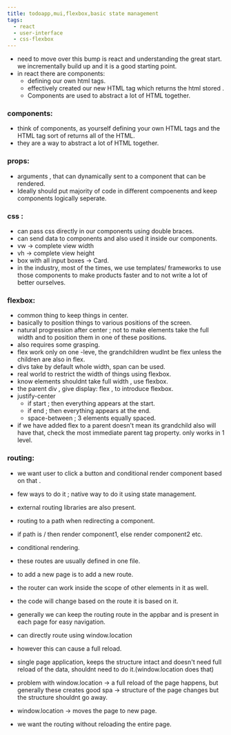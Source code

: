 ```yaml
---
title: todoapp,mui,flexbox,basic state management
tags:
  - react
  - user-interface
  - css-flexbox
---
```


- need to move over this bump is react and understanding the great start. we incrementally build up and it is a good starting point.
- in react there are components:
	- defining our own html tags.
	- effectively created our new HTML tag which returns the html stored .
	- Components are used to abstract a lot of HTML together.

### components:
- think of components, as yourself defining your own HTML tags and the HTML tag sort of returns all of the HTML.
- they are a way to abstract a lot of HTML together.
### props:
- arguments , that can dynamically sent to a component that can be rendered.
- Ideally should put majority of code in different compoenents and keep components logically seperate.
### css :
- can pass css directly in our components using double braces.
- can send data to components and also used it inside our components.
- vw -> complete view width 
- vh -> complete view height 
- box with all input boxes -> Card.
- in the industry, most of the times, we use templates/ frameworks to use those components to make products faster and to not write a lot of better ourselves.
### flexbox:
- common thing to keep things in center.
- basically to position things to various positions of the screen.
- natural progression after center ; not to make elements take the full width and to position them in one of these positions.
- also requires some grasping.
- flex work only on one -leve, the grandchildren wudlnt be flex unless the children are also in flex.
- divs take by default whole width, span can be used.
- real world to restrict the width of things using flexbox.
- know elements shouldnt take full width , use flexbox.
- the parent div , give display: flex , to introduce flexbox.
- justify-center
	- if start ; then everything appears at the start.
	- if end ; then everything appears at the end.
	- space-between ; 3 elements equally spaced.
 - if we have added flex to a parent doesn't mean its grandchild also will have that, check the most immediate parent tag property. only works in 1 level.
### routing:
- we want user to click a button and conditional render component based on that .
- few ways to do it ; native way to do it using state management.
- external routing libraries are also present.
- routing to a path when redirecting a component.
- if path is / then render component1, else render component2 etc.
- conditional rendering.
- these routes are usually defined in one file.
- to add a new page is to add a new route.
- the router can work inside the scope of other elements in it as well.
- the code will change based on the route it is based on it.
- generally we can keep the routing route in the appbar and is present in each page for easy navigation.
- can directly route using window.location 
- however this can cause a full reload.
- single page application, keeps the structure intact and doesn't need full reload of the data, shouldnt need to do it.(window.location does that)

- problem with window.location -> a full reload of the page happens, but generally these creates good spa -> structure of the page changes but the structure shouldnt go away. 
- window.location -> moves the page to new page.
- we want the routing without reloading the entire page.